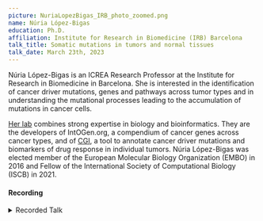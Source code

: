```yaml
---
picture: NuriaLopezBigas_IRB_photo_zoomed.png
name: Núria López-Bigas
education: Ph.D.
affiliation: Institute for Research in Biomedicine (IRB) Barcelona
talk_title: Somatic mutations in tumors and normal tissues
talk_date: March 23th, 2023
---
```


Núria López-Bigas is an ICREA Research Professor at the Institute for Research in Biomedicine in Barcelona. She is interested in the identification of cancer driver mutations, genes and pathways across tumor types and in understanding the mutational processes leading to the accumulation of mutations in cancer cells.

[Her lab](http://bbglab.irbbarcelona.org) combines strong expertise in biology and bioinformatics. They are the developers of IntOGen.org, a compendium of cancer genes across cancer types, and of [CGI](cancergenomeinterpreter.org), a tool to annotate cancer driver mutations and biomarkers of drug response in individual tumors. Núria López-Bigas was elected member of the European Molecular Biology Organization (EMBO) in 2016 and Fellow of the International Society of Computational Biology (ISCB) in 2021.

#### Recording

<details><summary>Recorded Talk</summary>
<iframe width="640" height="360" src="https://web.microsoftstream.com/embed/video/e4bb3059-6fec-4f32-af9b-95360078a7bd?autoplay=false&showinfo=true" allowfullscreen style="border:none;"></iframe>
</details>

<!--<details><summary>Slides</summary>
<iframe width="640" height="540" src="slides/Nuria_DCEG_NCI_2023.pdf" allowfullscreen style="border:none;"></iframe>
</details>-->
